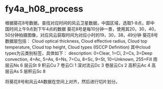 # fy4a_h08_process
根据葵花8号数据，查找对应时间的风云卫星数据，中国区域，选取1-8点，即中国时间上午9点到下午4点的数据
葵花8号是每10分钟一景，使用其20，30，40，50分钟拍摄图像，对应风云获取时间为对应小时的19，30，38，49分钟
葵花8号数据层包括：
Cloud optical thickness, 
Cloud effective radius, 
Cloud top temperature,
Cloud top height,
Cloud types (ISCCP Definition)
其中cloud types为云类别标签，具体如下：
description: 0=Clear, 1=Ci, 2=Cs, 3=Deep convection, 4=Ac, 5=As, 6=Ns, 7=Cu, 8=Sc, 9=St, 10=Unknown, 255=Fill
雨层云Ns 6
层云St 9
积云Cu 7
卷云Ci 1
深对流云Dc 3
卷层云Cs 2
高积云Ac 4
高层云As 5
层积云Sc 8

将葵花8号和风云4A数据在空间上对齐，然后进行切片划分。
